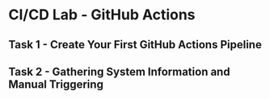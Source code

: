 # CI/CD Lab - GitHub Actions

## Task 1 - Create Your First GitHub Actions Pipeline


## Task 2 - Gathering System Information and Manual Triggering